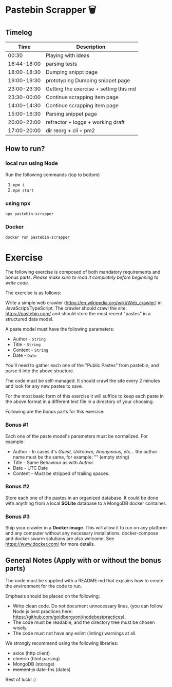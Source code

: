 # Pastebin Scrapper 🗑

## Timelog

| Time        | Description                            |
| ----------- | -------------------------------------- |
| 00:30       | Playing with ideas                     |
| 16:44-18:00 | parsing tests                          |
| 18:00-18:30 | Dumping snippt page                    |
| 19:00-19:30 | prototyping Dumping snippet page       |
| 23:00-23:30 | Getting the exercise + setting this md |
| 23:30-00:00 | Continue scrapping item page           |
| 14:00-14:30 | Continue scrapping item page           |
| 15:00-16:30 | Parsing snippet page                   |
| 20:00-22:00 | refractor + loggs + working draft      |
| 17:00-20:00 | dir reorg + cli + pm2                  |

## How to run?

### local run using Node

Run the following commands (top to bottom)

1. `npm i`
2. `npm start`

### using npx

`npx pastebin-scrapper`

### Docker

`docker run pastebin-scrapper`

# Exercise

The following exercise is composed of both mandatory requirements and bonus parts.
*Please make sure to read it completely before beginning to write code.*

The exercise is as follows:

Write a simple web crawler (https://en.wikipedia.org/wiki/Web_crawler) in JavaScript/TypeScript.
The crawler should crawl the site: https://pastebin.com/ and should store the most recent "pastes" in a structured data model.

A paste model must have the following parameters:

- Author - `String`
- Title - `String`
- Content - `String`
- Date - `Date`


You'll need to gather each one of the "Public Pastes" from pastebin, and parse it into the above structure.

The code must be self-managed. It should crawl the site every 2 minutes and look for any new pastes to save.

For the most basic form of this exercise it will suffice to keep each paste in the above format in a different text file in a directory of your choosing.

Following are the bonus parts for this exercise:

### Bonus #1

Each one of the paste model's parameters must be normalized.
For example:
    
  * Author - In cases it's *Guest, Unknown, Anonymous, etc...* the author name must be the same, for example: "" (empty string)
  * Title - Same Behaviour as with *Author*.
  * Date - UTC Date
  * Content - Must be stripped of trailing spaces.

### Bonus #2

Store each one of the pastes in an organized database. It could be done with anything from a local **SQLite** database to a MongoDB docker container.

### Bonus #3

Ship your crawler in a **Docker image**. This will allow it to run on any platform and any computer without any necessary installations. docker-compose and docker swarm solutions are also welcome.
See https://www.docker.com/ for more details.

## General Notes (Apply with or without the bonus parts)

The code must be supplied with a README.md that explains how to create the environment for the code to run.

Emphasis should be placed on the following:

- Write clean code. Do not document unnecessary lines, (you can follow Node.js best practices here: https://github.com/goldbergyoni/nodebestpractices).
- The code must be readable, and the directory tree must be chosen wisely.
- The code must not have any eslint (linting) warnings at all.

We strongly recommend using the following libraries:

- axios (http client)
- cheerio (html parsing)
- MongoDB (storage)
- ~~moment.js~~ date-fns (dates)

Best of luck! :)
